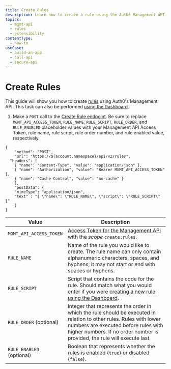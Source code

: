 ```yaml
---
title: Create Rules
description: Learn how to create a rule using the Auth0 Management API. You can use rules to customize and extend Auth0's capabilities.
topics:
  - mgmt-api
  - rules
  - extensibility
contentType: 
  - how-to
useCase:
  - build-an-app
  - call-api
  - secure-api
---
```

# Create Rules

This guide will show you how to create [rules](/rules) using Auth0's Management API. This task can also be performed [using the Dashboard](/dashboard/guides/rules/create-rules).

1. Make a `POST` call to the [Create Rule endpoint](/api/management/v2#!/Rules/post_rules). Be sure to replace `MGMT_API_ACCESS_TOKEN`, `RULE_NAME`, `RULE_SCRIPT`, `RULE_ORDER`, and `RULE_ENABLED` placeholder values with your Management API Access Token, rule name, rule script, rule order number, and rule enabled value, respectively.

```har
{
	"method": "POST",
	"url": "https://${account.namespace}/api/v2/rules",
  "headers": [
  	{ "name": "Content-Type", "value": "application/json" },
  	{ "name": "Authorization", "value": "Bearer MGMT_API_ACCESS_TOKEN" },
  	{ "name": "Cache-Control", "value": "no-cache" }
	],
	"postData": {
    "mimeType": "application/json",
    "text" : "{ \"name\": \"RULE_NAME\", \"script\": \"RULE_SCRIPT\" }"
	}
}
```

| **Value** | **Description** |
| - | - |
| `MGMT_API_ACCESS_TOKEN`  | [Access Token for the Management API](/api/management/v2/tokens) with the <dfn data-key="scope">scope</dfn> `create:rules`. |
| `RULE_NAME` | Name of the rule you would like to create. The rule name can only contain alphanumeric characters, spaces, and hyphens; it may not start or end with spaces or hyphens. |
| `RULE_SCRIPT` | Script that contains the code for the rule. Should match what you would enter if you were [creating a new rule using the Dashboard](/dashboard/guides/rules/create-rules). |
| `RULE_ORDER` (optional) | Integer that represents the order in which the rule should be executed in relation to other rules. Rules with lower numbers are executed before rules with higher numbers. If no order number is provided, the rule will execute last.
| `RULE_ENABLED` (optional) | Boolean that represents whether the rules is enabled (`true`) or disabled (`false`). |